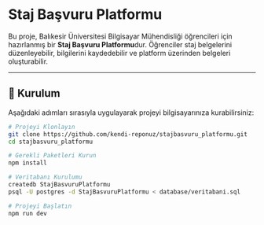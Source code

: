 # Staj Başvuru Platformu

Bu proje, Balıkesir Üniversitesi Bilgisayar Mühendisliği öğrencileri için hazırlanmış bir **Staj Başvuru Platformu**dur. Öğrenciler staj belgelerini düzenleyebilir, bilgilerini kaydedebilir ve platform üzerinden belgeleri oluşturabilir.

---

## 🚀 Kurulum

Aşağıdaki adımları sırasıyla uygulayarak projeyi bilgisayarınıza kurabilirsiniz:

```bash
# Projeyi Klonlayın
git clone https://github.com/kendi-reponuz/stajbasvuru_platformu.git
cd stajbasvuru_platformu

# Gerekli Paketleri Kurun
npm install

# Veritabanı Kurulumu
createdb StajBasvuruPlatformu
psql -U postgres -d StajBasvuruPlatformu < database/veritabani.sql

# Projeyi Başlatın
npm run dev
```